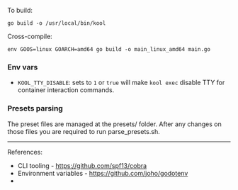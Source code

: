 To build:

`go build -o /usr/local/bin/kool`

Cross-compile:

`env GOOS=linux GOARCH=amd64 go build -o main_linux_amd64 main.go`

### Env vars

- `KOOL_TTY_DISABLE`: sets to `1` or `true` will make `kool exec` disable TTY for container interaction commands.

### Presets parsing

The preset files are managed at the presets/ folder. After any changes on those files you are required to run parse_presets.sh.

---

References:

- CLI tooling - https://github.com/spf13/cobra
- Environment variables - https://github.com/joho/godotenv
-
